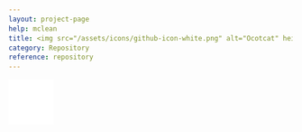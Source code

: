 ```yaml
---
layout: project-page
help: mclean
title: <img src="/assets/icons/github-icon-white.png" alt="Ocotcat" height="30" width="30"> McLean Regression Repository
category: Repository
reference: repository
---
```


<a href="https://github.com/CIRDLES/McLeanRegression" target="_blank">
<img src="/assets/icons/github-icon-white.png" alt="link to McLean Regression repository" height="80" width="80">
</a>
